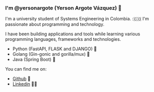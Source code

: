 ### I'm @yersonargote (Yerson Argote Vázquez) 👋 


I'm a university student of Systems Engineering in Colombia. :🇨🇴
I'm passionate about programming and technology.

I have been building applications and tools while learning various programming languages, frameworks and technologies.

- Python (FastAPI, FLASK and DJANGO) :snake:
- Golang (Gin-gonic and gorilla/mux) :gorilla:
- Java (Spring Boot) :robot:

You can find me on:

- [Github](https://github.com/yersonargote) 🎯 
- [Linkedin](https://linkedin.com/in/yerson-argote-b90991184) 👷‍♂️
